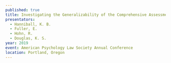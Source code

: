 ```yaml
---
published: true
title: Investigating the Generalizability of the Comprehensive Assessment of Psychopathic Personality
presentators:
  - Hanniball, K. B.
  - Fuller, E.
  - Hohn, R.
  - Douglas, K. S.
year: 2019
event: American Psychology Law Society Annual Conference
location: Portland, Oregon
---
```

